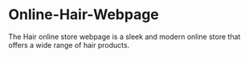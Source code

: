 # Online-Hair-Webpage
The Hair online store webpage is a sleek and modern online store that offers a wide range of hair products. 
